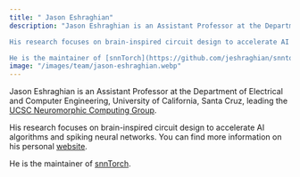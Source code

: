 ```yaml
---
title: " Jason Eshraghian"
description: "Jason Eshraghian is an Assistant Professor at the Department of Electrical and Computer Engineering, University of California, Santa Cruz, leading the [UCSC Neuromorphic Computing Group](http://ncg.ucsc.edu/).

His research focuses on brain-inspired circuit design to accelerate AI algorithms and spiking neural networks. You can find more information on his personal [website](https://www.jasoneshraghian.com/).

He is the maintainer of [snnTorch](https://github.com/jeshraghian/snntorch)."
image: "/images/team/jason-eshraghian.webp"
---
```


Jason Eshraghian is an Assistant Professor at the Department of Electrical and Computer Engineering, University of California, Santa Cruz, leading the [UCSC Neuromorphic Computing Group](http://ncg.ucsc.edu/).

His research focuses on brain-inspired circuit design to accelerate AI algorithms and spiking neural networks. You can find more information on his personal [website](https://www.jasoneshraghian.com/).

He is the maintainer of [snnTorch](https://github.com/jeshraghian/snntorch).
